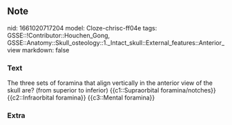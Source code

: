 ## Note
nid: 1661020717204
model: Cloze-chrisc-ff04e
tags: GSSE::!Contributor::Houchen_Gong, GSSE::Anatomy::Skull_osteology::1._Intact_skull::External_features::Anterior_view
markdown: false

### Text
The three sets of foramina that align vertically in the anterior view of the skull are? (from superior to inferior)
{{c1::Supraorbital foramina/notches}}
{{c2::Infraorbital foramina}}
{{c3::Mental foramina}}

### Extra

